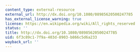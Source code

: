 ```yaml
---
content_type: external-resource
external_url: http://dx.doi.org/10.1080/08985620500247785
has_external_license_warning: true
license: https://en.wikipedia.org/wiki/All_rights_reserved
status: ''
title: http://dx.doi.org/10.1080/08985620500247785
uid: 6f3c89c1-7f9a-403d-8903-b866c5d6a233
wayback_url: ''
---
```

